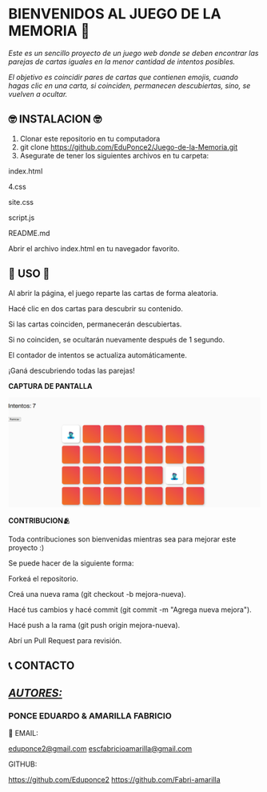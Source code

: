 
# BIENVENIDOS AL JUEGO DE LA MEMORIA 🤯
*Este es un sencillo proyecto de un juego web donde se deben encontrar las parejas de cartas iguales en la menor cantidad de intentos posibles.*

*El objetivo es coincidir pares de cartas que contienen emojis, cuando hagas clic en una carta, si coinciden, permanecen descubiertas, sino, se vuelven a ocultar.*

## **🤓  INSTALACION  🤓**
1) Clonar este repositorio en tu computadora
2) git clone https://github.com/EduPonce2/Juego-de-la-Memoria.git
3) Asegurate de tener los siguientes archivos en tu carpeta:

index.html

4.css

site.css

script.js

README.md

Abrir el archivo index.html en tu navegador favorito. 

## **🤔 USO 🤔**

Al abrir la página, el juego reparte las cartas de forma aleatoria.

Hacé clic en dos cartas para descubrir su contenido.

Si las cartas coinciden, permanecerán descubiertas.

Si no coinciden, se ocultarán nuevamente después de 1 segundo.

El contador de intentos se actualiza automáticamente.

¡Ganá descubriendo todas las parejas!

**CAPTURA DE PANTALLA**

![Juego en acción](ProyectoMemoria/ProyectoMemoria/assets/juegodelamemoria.png)


**CONTRIBUCION🫂**

Toda contribuciones son bienvenidas mientras sea para mejorar este proyecto :)

Se puede hacer de la siguiente forma:

Forkeá el repositorio.

Creá una nueva rama (git checkout -b mejora-nueva).

Hacé tus cambios y hacé commit (git commit -m "Agrega nueva mejora").

Hacé push a la rama (git push origin mejora-nueva).

Abrí un Pull Request para revisión.

## **📞 CONTACTO**

## <u> *AUTORES:* </u>
 
 ### PONCE EDUARDO & AMARILLA FABRICIO

📧 EMAIL: 

eduponce2@gmail.com 
escfabricioamarilla@gmail.com

GITHUB:  

https://github.com/Eduponce2 
 https://github.com/Fabri-amarilla
